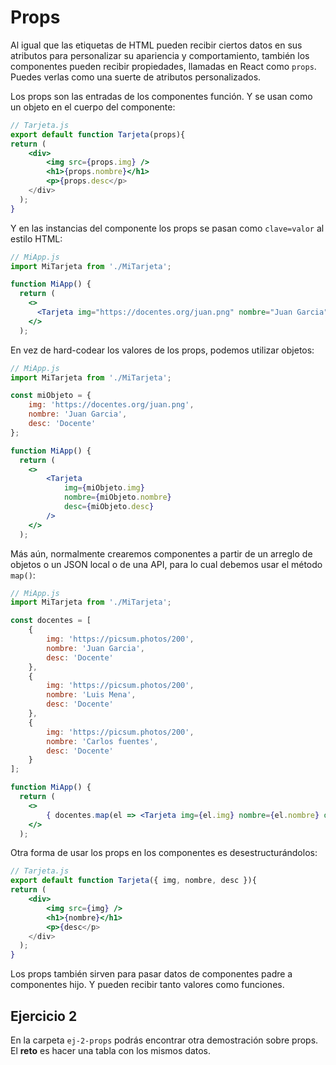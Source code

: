 # Props

Al igual que las etiquetas de HTML pueden recibir ciertos datos en sus atributos para personalizar su apariencia y comportamiento, también los componentes pueden recibir propiedades, llamadas en React como `props`. Puedes verlas como una suerte de atributos personalizados.

Los props son las entradas de los componentes función. Y se usan como un objeto en el cuerpo del componente:

```jsx
// Tarjeta.js
export default function Tarjeta(props){
return (
    <div>
        <img src={props.img} />
        <h1>{props.nombre}</h1>
        <p>{props.desc</p>
    </div>
  );
}
```

Y en las instancias del componente los props se pasan como `clave=valor` al estilo HTML:

```jsx
// MiApp.js
import MiTarjeta from './MiTarjeta';

function MiApp() {
  return (
    <>
      <Tarjeta img="https://docentes.org/juan.png" nombre="Juan Garcia" desc="Docente"/> // Tarjeta()
    </>
  );
```

En vez de hard-codear los valores de los props, podemos utilizar objetos:

```jsx
// MiApp.js
import MiTarjeta from './MiTarjeta';

const miObjeto = {
	img: 'https://docentes.org/juan.png',
	nombre: 'Juan Garcia',
	desc: 'Docente'
};

function MiApp() {
  return (
    <>
        <Tarjeta 
            img={miObjeto.img} 
            nombre={miObjeto.nombre} 
            desc={miObjeto.desc} 
        />
    </>
  );
```

Más aún, normalmente crearemos componentes a partir de un arreglo de objetos o un JSON local o de una API, para lo cual debemos usar el método `map()`:

```jsx
// MiApp.js
import MiTarjeta from './MiTarjeta';

const docentes = [
    {
        img: 'https://picsum.photos/200',
        nombre: 'Juan Garcia',
        desc: 'Docente'
    },
    {
        img: 'https://picsum.photos/200',
        nombre: 'Luis Mena',
        desc: 'Docente'
    },
    {
        img: 'https://picsum.photos/200',
        nombre: 'Carlos fuentes',
        desc: 'Docente'
    }
];

function MiApp() {
  return (
    <>
        { docentes.map(el => <Tarjeta img={el.img} nombre={el.nombre} desc={el.des} />) }
    </>
  );
```
Otra forma de usar los props en los componentes es desestructurándolos:

```jsx
// Tarjeta.js
export default function Tarjeta({ img, nombre, desc }){
return (
    <div>
        <img src={img} />
        <h1>{nombre}</h1>
        <p>{desc</p>
    </div>
  );
}
```
Los props también sirven para pasar datos de componentes padre a componentes hijo. Y pueden recibir tanto valores como funciones.

## Ejercicio 2

En la carpeta `ej-2-props` podrás encontrar otra demostración sobre props. El **reto** es hacer una tabla con los mismos datos.